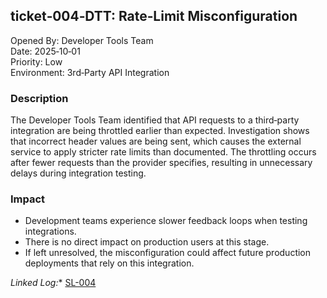 ## ticket‑004‑DTT: Rate‑Limit Misconfiguration

Opened By: Developer Tools Team  
Date: 2025‑10‑01  
Priority: Low  
Environment: 3rd‑Party API Integration  

### Description  
The Developer Tools Team identified that API requests to a third‑party integration are being throttled earlier than expected. Investigation shows that incorrect header values are being sent, which causes the external service to apply stricter rate limits than documented. The throttling occurs after fewer requests than the provider specifies, resulting in unnecessary delays during integration testing.  

### Impact  
- Development teams experience slower feedback loops when testing integrations.  
- There is no direct impact on production users at this stage.  
- If left unresolved, the misconfiguration could affect future production deployments that rely on this integration.  

*Linked Log:** [SL-004](https://github.com/musman-uk/portfolio/blob/main/independent-projects/support-logs/logs/log-3/SL-003.md)

